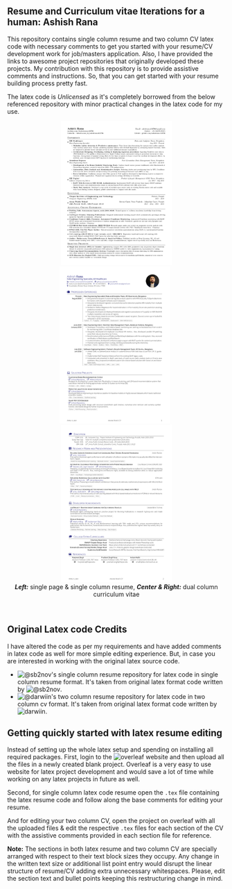 ## Resume and Curriculum vitae Iterations for a human: Ashish Rana

This repository contains single column resume and two column CV latex code with necessary comments to get you started with your resume/CV development work for job/masters application. Also, I have provided the links to awesome project repositories that originally developed these projects. My contribution with this repository is to provide assistive comments and instructions. So, that you can get started with your resume building process pretty fast.

The latex code is _Unlicensed_ as it's completely borrowed from the below referenced repository with minor practical changes in the latex code for my use.

<p align="center">
  <img src="assets/one-page-resume.png" width="256" />
  <img src="assets/dual-column-cv-one.png" width="256" /> 
  <img src="assets/dual-column-cv-two.png" width="256" /><br/>	
  <b><em>Left:</em></b> single page & single column resume, <b><em>Center & Right:</em></b> dual column curriculum vitae
</p> 

## Original Latex code Credits

I have altered the code as per my requirements and have added comments in latex code as well for more simple editing experience. But, in case you are interested in working with the original latex source code.

* ![@sb2nov's single column resume repository](https://github.com/sb2nov/resume) for latex code in single column resume format. It's taken from original latex format code written by ![@sb2nov](https://github.com/sb2nov).
* ![@darwiin's two column resume repository](https://github.com/darwiin/yaac-another-awesome-cv) for latex code in two column cv format. It's taken from original latex format code written by ![darwiin](https://github.com/sb2nov).

## Getting quickly started with latex resume editing

Instead of setting up the whole latex setup and spending on installing all required packages. First, login to the ![overleaf](overleaf.com/) website and then upload all the files in a newly created blank project. Overleaf is a very easy to use website for latex project development and would save a lot of time while working on any latex projects in future as well.

Second, for single column latex code resume open the `.tex` file containing the latex resume code and follow along the base comments for editing your resume.

And for editing your two column CV, open the project on overleaf with all the uploaded files & edit the respective `.tex` files for each section of the CV with the assistive comments provided in each section file for reference.

__Note:__ The sections in both latex resume and two column CV are specially arranged with respect to their text block sizes they occupy. Any change in the written text size or additional list point entry would disrupt the linear structure of resume/CV adding extra unnecessary whitespaces. Please, edit the section text and bullet points keeping this restructuring change in mind.

